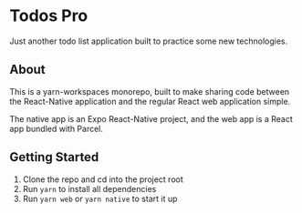 # Todos Pro

Just another todo list application built to practice some new technologies. 

## About

This is a yarn-workspaces monorepo, built to make sharing code between the React-Native application and the regular React web application simple.

The native app is an Expo React-Native project, and the web app is a React app bundled with Parcel.

## Getting Started

1. Clone the repo and cd into the project root
2. Run `yarn` to install all dependencies
3. Run `yarn web` or `yarn native` to start it up

